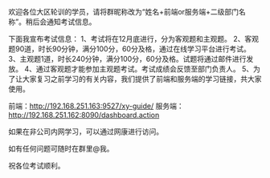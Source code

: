 欢迎各位大区轮训的学员，请将群昵称改为“姓名+前端or服务端+二级部门名称”。稍后会通知考试信息。

下面我宣布考试信息：
1、考试将在12月底进行，分为客观题和主观题。
2、客观题90道，时长90分钟，满分100分，60分及格，通过在线学习平台进行考试。
3、主观题1道，时长240分钟，满分100分，60分及格。试题将通过邮件进行发放。
4、通过客观题才能参加主观题考试。考试成绩会反馈至部门负责人。
5、为了让大家复习之前学习的有关内容，我们提供了前端和服务端的学习链接，共大家使用。

前端：http://192.168.251.163:9527/xy-guide/
服务端：http://192.168.251.162:8090/dashboard.action

如果在非公司内网学习，可以通过网康进行访问。

如有任何问题可随时在群里@我。

祝各位考试顺利。

